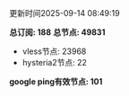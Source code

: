 更新时间2025-09-14 08:49:19

**总订阅: 188**
**总节点: 49831**
- vless节点: 23968
- hysteria2节点: 22

**google ping有效节点: 101**
